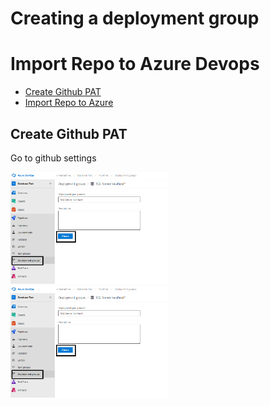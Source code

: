 # Creating a deployment group

# Import Repo to Azure Devops

- [Create Github PAT](#Create-Github-PAT)
- [Import Repo to Azure](#Import-Repo-to-Azure)

## Create Github PAT
Go to github settings

<img src="https://github.com/simonsuthers/Test.SqlDatabase/blob/master/Notes/Pictures/DeploymentGroups/DeploymentGroup01.png" width="50%" height="50%">

<img src="./Pictures/DeploymentGroups/DeploymentGroup01.png" width="50%" height="50%">
